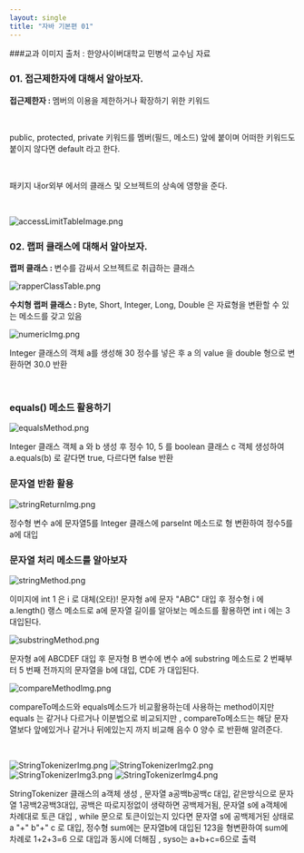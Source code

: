 ```yaml
---
layout: single
title: "자바 기본편 01"
---
```

###교과 이미지 출처 : 한양사이버대학교 민병석 교수님 자료
### 01. 접근제한자에 대해서 알아보자.
<p><strong>접근제한자 : </strong>멤버의 이용을 제한하거나 확장하기 위한 키워드</p>
<br>
<p>public, protected, private 키워드를 멤버(필드, 메소드) 앞에 붙이며 어떠한 키워드도 붙이지 않다면 default 라고 한다.</p>
<br>
<p>패키지 내or외부 에서의 클래스 및 오브젝트의 상속에 영향을 준다.</p>
<br>

![accessLimitTableImage.png](../img/accessLimitTableImage.png)
<br>

### 02. 랩퍼 클래스에 대해서 알아보자.
<p><strong>랩퍼 클래스 : </strong>변수를 감싸서 오브젝트로 취급하는 클래스</p>

![rapperClassTable.png](../img/rapperClassTable.png)
<br>
<p><strong>수치형 랩퍼 클래스 : </strong>Byte, Short, Integer, Long, Double 은 자료형을 변환할 수 있는 메소드를 갖고 있음</p>

![numericImg.png](../img/numericImg.png)

<p>Integer 클래스의 객체 a를 생성해 30 정수를 넣은 후 a 의 value 을 double 형으로 변환하면 30.0 반환</p>
<br>

### equals() 메소드 활용하기
![equalsMethod.png](../img/equalsMethod.png)

<p>Integer 클래스 객체 a 와 b 생성 후 정수 10, 5 를 boolean 클래스 c 객체 생성하여 a.equals(b) 로 같다면 true, 다르다면 false 반환</p>

### 문자열 반환 활용
![stringReturnImg.png](../img/stringReturnImg.png)
<p>정수형 변수 a에 문자열5를 Integer 클래스에 parseInt 메소드로 형 변환하여 정수5를 a에 대입</p>

### 문자열 처리 메소드를 알아보자
![stringMethod.png](../img/stringMethod.png)

<p>이미지에 int 1 은 i 로 대체(오타)! 문자형 a에 문자 "ABC" 대입 후 정수형 i 에 a.length() 랭스 메소드로 a에 문자열 길이를 알아보는 메소드를 활용하면 int i 에는 3 대입된다.</p>

![substringMethod.png](../img/substringMethod.png)
<p>문자형 a에 ABCDEF 대입 후 문자형 B 변수에 변수 a에 substring 메소드로 2 번째부터  5 번째 전까지의 문자열을 b에 대입, CDE 가 대입된다.</p>

![compareMethodImg.png](../img/compareMethodImg.png)
<p>compareTo메소드와 equals메소드가 비교활용하는데 사용하는 method이지만 equals 는 같거나 다르거나 이분법으로 비교되지만 , compareTo메소드는 해당 문자열보다 앞에있거나 같거나 뒤에있는지 까지 비교해 음수 0 양수 로 반환해 알려준다.</p>
<br>

![StringTokenizerImg.png](../img/StringTokenizerImg.png)
![StringTokenizerImg2.png](../img/StringTokenizerImg2.png)
![StringTokenizerImg3.png](../img/StringTokenizerImg3.png)
![StringTokenizerImg4.png](../img/StringTokenizerImg4.png)
<p>StringTokenizer 클래스의 a객체 생성 , 문자열 a공백b공백c 대입, 같은방식으로 문자열 1공백2공백3대입, 공백은 따로지정없이 생략하면 공백제거됨, 문자열 s에 a객체에 차례대로 토큰 대입 , while 문으로 토큰이있는지 있다면 문자열 s에 공백제거된 상태로 a "+" b"+" c 로 대입, 정수형 sum에는 문자열b에 대입된 123을 형변환하여 sum에 차례로 1+2+3=6 으로 대입과 동시에 더해짐 , syso는 a+b+c=6으로 출력</p>




